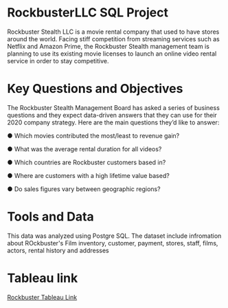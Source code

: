 # RockbusterLLC SQL Project
Rockbuster Stealth LLC is a movie rental company that used to have stores around the
world. Facing stiff competition from streaming services such as Netflix and Amazon Prime,
the Rockbuster Stealth management team is planning to use its existing movie licenses to
launch an online video rental service in order to stay competitive.

# Key Questions and Objectives
The Rockbuster Stealth Management Board has asked a series of business questions and
they expect data-driven answers that they can use for their 2020 company strategy. Here are
the main questions they’d like to answer:

● Which movies contributed the most/least to revenue gain?

● What was the average rental duration for all videos?

● Which countries are Rockbuster customers based in?

● Where are customers with a high lifetime value based?

● Do sales figures vary between geographic regions?

# Tools and Data  
This data was analyzed using Postgre SQL. The dataset include infromation about ROckbuster's Film inventory, customer, payment, stores, staff, films, actors, rental history and addresses

# Tableau link
[Rockbuster Tableau Link](https://public.tableau.com/app/profile/shaquille.obomeghie/viz/RockbusterStealthLLC_17151522670130/Top10Movies?publish=yes)
